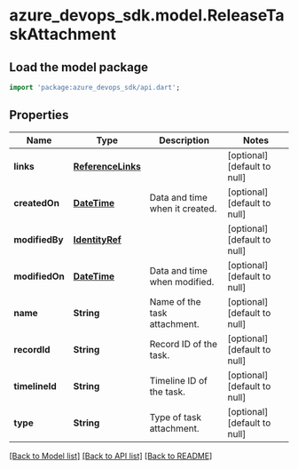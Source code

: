# azure_devops_sdk.model.ReleaseTaskAttachment

## Load the model package
```dart
import 'package:azure_devops_sdk/api.dart';
```

## Properties
Name | Type | Description | Notes
------------ | ------------- | ------------- | -------------
**links** | [**ReferenceLinks**](ReferenceLinks.md) |  | [optional] [default to null]
**createdOn** | [**DateTime**](DateTime.md) | Data and time when it created. | [optional] [default to null]
**modifiedBy** | [**IdentityRef**](IdentityRef.md) |  | [optional] [default to null]
**modifiedOn** | [**DateTime**](DateTime.md) | Data and time when modified. | [optional] [default to null]
**name** | **String** | Name of the task attachment. | [optional] [default to null]
**recordId** | **String** | Record ID of the task. | [optional] [default to null]
**timelineId** | **String** | Timeline ID of the task. | [optional] [default to null]
**type** | **String** | Type of task attachment. | [optional] [default to null]

[[Back to Model list]](../README.md#documentation-for-models) [[Back to API list]](../README.md#documentation-for-api-endpoints) [[Back to README]](../README.md)


